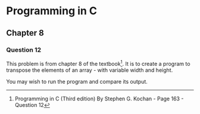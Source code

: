 # Programming in C
## Chapter 8
### Question 12

This problem is from chapter 8 of the textbook[^1]. It is to create a program to transpose the elements of an array - with variable width and height.


You may wish to run the program and compare its output.


[^1]: Programming in C (Third edition) By Stephen G. Kochan - Page 163 - Question 12